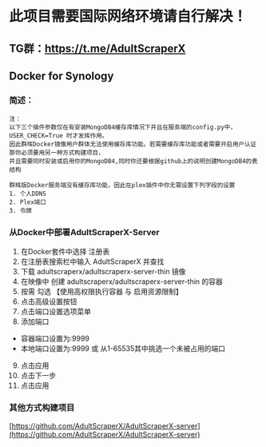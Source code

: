 # 此项目需要国际网络环境请自行解决！
## TG群：https://t.me/AdultScraperX

## Docker for Synology 
### 简述：

```
注：
以下三个插件参数仅在有安装MongoDB4缓存库情况下并且在服务端的config.py中，USER_CHECK=True 时才发挥作用。
因此群晖Docker镜像用户群体无法使用缓存库功能。若需要缓存库功能或者需要开启用户认证那你必须要用另一种方式构建项目，
并且需要同时安装或启用你的MongoDB4,同时你还要根据github上的说明创建MongoDB4的表结构

群辉版Docker服务端没有缓存库功能，因此在plex插件中你无需设置下列字段的设置
1. 个人DDNS
2. Plex端口
3. 令牌
```

### 从Docker中部署AdultScraperX-Server
1. 在Docker套件中选择 注册表
2. 在注册表搜索栏中输入 AdultScraperX 并查找
3. 下载 adultscraperx/adultscraperx-server-thin 镜像
4. 在映像中 创建 adultscraperx/adultscraperx-server-thin 的容器
5. 按需 勾选 【使用高权限执行容器 与 启用资源限制】
6. 点击高级设置按钮
7. 点击端口设置选项菜单
8. 添加端口
- 容器端口设置为:9999
- 本地端口设置为:9999 或 从1-65535其中挑选一个未被占用的端口
9. 点击应用
10. 点击下一步
11. 点击应用

### 其他方式构建项目
[https://github.com/AdultScraperX/AdultScraperX-server](https://github.com/AdultScraperX/AdultScraperX-server)
